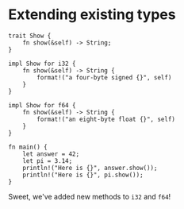 
# Extending existing types

```rust,editable
trait Show {
    fn show(&self) -> String;
}

impl Show for i32 {
    fn show(&self) -> String {
        format!("a four-byte signed {}", self)
    }
}

impl Show for f64 {
    fn show(&self) -> String {
        format!("an eight-byte float {}", self)
    }
}

fn main() {
    let answer = 42;
    let pi = 3.14;
    println!("Here is {}", answer.show());
    println!("Here is {}", pi.show());
}
```

Sweet, we've added new methods to `i32` and `f64`!

